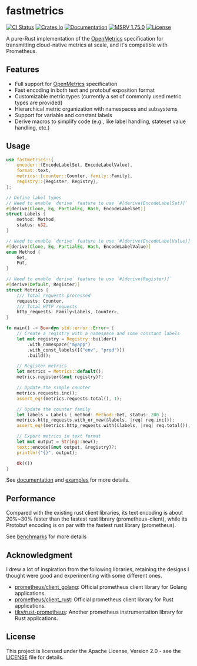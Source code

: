 # fastmetrics

[![CI Status](https://github.com/koushiro/fastmetrics/actions/workflows/ci.yml/badge.svg)](https://github.com/koushiro/fastmetrics/actions)
[![Crates.io](https://img.shields.io/crates/v/fastmetrics)](https://crates.io/crates/fastmetrics)
[![Documentation](https://img.shields.io/docsrs/fastmetrics)](https://docs.rs/fastmetrics)
[![MSRV 1.75.0](https://img.shields.io/badge/MSRV-1.75.0-green?logo=rust)](https://www.whatrustisit.com)
[![License](https://img.shields.io/crates/l/fastmetrics)](LICENSE)

A pure-Rust implementation of the [OpenMetrics] specification for transmitting cloud-native metrics at scale,
and it's compatible with Prometheus.

[OpenMetrics]: https://github.com/prometheus/OpenMetrics/blob/main/specification/OpenMetrics.md

## Features

- Full support for [OpenMetrics] specification
- Fast encoding in both text and protobuf exposition format
- Customizable metric types (currently a set of commonly used metric types are provided)
- Hierarchical metric organization with namespaces and subsystems
- Support for variable and constant labels
- Derive macros to simplify code (e.g., like label handling, stateset value handling, etc.)

## Usage

```rust
use fastmetrics::{
    encoder::{EncodeLabelSet, EncodeLabelValue},
    format::text,
    metrics::{counter::Counter, family::Family},
    registry::{Register, Registry},
};

// Define label types
// Need to enable `derive` feature to use `#[derive(EncodeLabelSet)]`
#[derive(Clone, Eq, PartialEq, Hash, EncodeLabelSet)]
struct Labels {
    method: Method,
    status: u32,
}

// Need to enable `derive` feature to use `#[derive(EncodeLabelValue)]`
#[derive(Clone, Eq, PartialEq, Hash, EncodeLabelValue)]
enum Method {
    Get,
    Put,
}

// Need to enable `derive` feature to use `#[derive(Register)]`
#[derive(Default, Register)]
struct Metrics {
    /// Total requests processed
    requests: Counter,
    /// Total HTTP requests
    http_requests: Family<Labels, Counter>,
}

fn main() -> Box<dyn std::error::Error> {
    // Create a registry with a namespace and some constant labels
    let mut registry = Registry::builder()
        .with_namespace("myapp")
        .with_const_labels([("env", "prod")])
        .build();

    // Register metrics
    let metrics = Metrics::default();
    metrics.register(&mut registry)?;

    // Update the simple counter
    metrics.requests.inc();
    assert_eq!(metrics.requests.total(), 1);

    // Update the counter family
    let labels = Labels { method: Method::Get, status: 200 };
    metrics.http_requests.with_or_new(&labels, |req| req.inc());
    assert_eq!(metrics.http_requests.with(&labels, |req| req.total()), Some(1));

    // Export metrics in text format
    let mut output = String::new();
    text::encode(&mut output, &registry)?;
    println!("{}", output);

    Ok(())
}
```

See [documentation](https://docs.rs/fastmetrics) and [examples](./examples) for more details.

## Performance

Compared with the existing rust client libraries, its text encoding is about 20%~30% faster than the fastest rust library (prometheus-client),
while its Protobuf encoding is on par with the fastest rust library (prometheus).

See [benchmarks](./benchmarks/README.md) for more details

## Acknowledgment

I drew a lot of inspiration from the following libraries, retaining the designs I thought were good and experimenting with some different ones.

- [prometheus/client_golang](https://github.com/prometheus/client_golang): Official prometheus client library for Golang applications.
- [prometheus/client_rust](https://github.com/prometheus/client_rust): Official prometheus client library for Rust applications.
- [tikv/rust-prometheus](https://github.com/tikv/rust-prometheus): Another prometheus instrumentation library for Rust applications.

## License

This project is licensed under the Apache License, Version 2.0 - see the [LICENSE](LICENSE) file for details.
